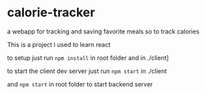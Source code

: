 # calorie-tracker
a webapp for tracking and saving favorite meals so to track calories

This is a project I used to learn react

to setup just run ```npm install``` in root folder and in ./client]

to start the client dev server just run ```npm start``` in ./client

and ```npm start``` in root folder to start backend server
